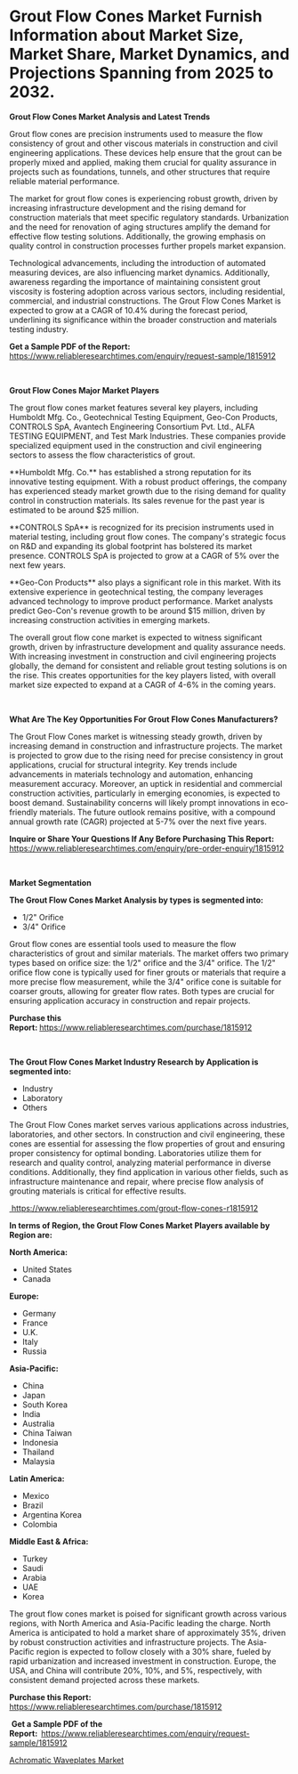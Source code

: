 <p><h1>Grout Flow Cones Market Furnish Information about Market Size, Market Share, Market Dynamics, and Projections Spanning from 2025 to 2032.</h1></p><p><strong>Grout Flow Cones Market Analysis and Latest Trends</strong></p>
<p><p>Grout flow cones are precision instruments used to measure the flow consistency of grout and other viscous materials in construction and civil engineering applications. These devices help ensure that the grout can be properly mixed and applied, making them crucial for quality assurance in projects such as foundations, tunnels, and other structures that require reliable material performance.</p><p>The market for grout flow cones is experiencing robust growth, driven by increasing infrastructure development and the rising demand for construction materials that meet specific regulatory standards. Urbanization and the need for renovation of aging structures amplify the demand for effective flow testing solutions. Additionally, the growing emphasis on quality control in construction processes further propels market expansion. </p><p>Technological advancements, including the introduction of automated measuring devices, are also influencing market dynamics. Additionally, awareness regarding the importance of maintaining consistent grout viscosity is fostering adoption across various sectors, including residential, commercial, and industrial constructions. The Grout Flow Cones Market is expected to grow at a CAGR of 10.4% during the forecast period, underlining its significance within the broader construction and materials testing industry.</p></p>
<p><strong>Get a Sample PDF of the Report:&nbsp;</strong> <a href="https://www.reliableresearchtimes.com/enquiry/request-sample/1815912?utm_campaign=2175&utm_medium=2&utm_source=Github&utm_content=ia&utm_term=19022025&utm_id=grout-flow-cones">https://www.reliableresearchtimes.com/enquiry/request-sample/1815912</a></p>
<p>&nbsp;</p>
<p><strong>Grout Flow Cones Major Market Players</strong></p>
<p><p>The grout flow cones market features several key players, including Humboldt Mfg. Co., Geotechnical Testing Equipment, Geo-Con Products, CONTROLS SpA, Avantech Engineering Consortium Pvt. Ltd., ALFA TESTING EQUIPMENT, and Test Mark Industries. These companies provide specialized equipment used in the construction and civil engineering sectors to assess the flow characteristics of grout.</p><p>**Humboldt Mfg. Co.** has established a strong reputation for its innovative testing equipment. With a robust product offerings, the company has experienced steady market growth due to the rising demand for quality control in construction materials. Its sales revenue for the past year is estimated to be around $25 million.</p><p>**CONTROLS SpA** is recognized for its precision instruments used in material testing, including grout flow cones. The company's strategic focus on R&D and expanding its global footprint has bolstered its market presence. CONTROLS SpA is projected to grow at a CAGR of 5% over the next few years.</p><p>**Geo-Con Products** also plays a significant role in this market. With its extensive experience in geotechnical testing, the company leverages advanced technology to improve product performance. Market analysts predict Geo-Con's revenue growth to be around $15 million, driven by increasing construction activities in emerging markets.</p><p>The overall grout flow cone market is expected to witness significant growth, driven by infrastructure development and quality assurance needs. With increasing investment in construction and civil engineering projects globally, the demand for consistent and reliable grout testing solutions is on the rise. This creates opportunities for the key players listed, with overall market size expected to expand at a CAGR of 4-6% in the coming years.</p></p>
<p>&nbsp;</p>
<p><strong>What Are The Key Opportunities For Grout Flow Cones Manufacturers?</strong></p>
<p><p>The Grout Flow Cones market is witnessing steady growth, driven by increasing demand in construction and infrastructure projects. The market is projected to grow due to the rising need for precise consistency in grout applications, crucial for structural integrity. Key trends include advancements in materials technology and automation, enhancing measurement accuracy. Moreover, an uptick in residential and commercial construction activities, particularly in emerging economies, is expected to boost demand. Sustainability concerns will likely prompt innovations in eco-friendly materials. The future outlook remains positive, with a compound annual growth rate (CAGR) projected at 5-7% over the next five years.</p></p>
<p><strong>Inquire or Share Your Questions If Any Before Purchasing This Report:</strong> <a href="https://www.reliableresearchtimes.com/enquiry/pre-order-enquiry/1815912?utm_campaign=2175&utm_medium=2&utm_source=Github&utm_content=ia&utm_term=19022025&utm_id=grout-flow-cones">https://www.reliableresearchtimes.com/enquiry/pre-order-enquiry/1815912</a></p>
<p>&nbsp;</p>
<p><strong>Market Segmentation</strong></p>
<p><strong>The Grout Flow Cones Market Analysis by types is segmented into:</strong></p>
<p><ul><li>1/2" Orifice</li><li>3/4" Orifice</li></ul></p>
<p><p>Grout flow cones are essential tools used to measure the flow characteristics of grout and similar materials. The market offers two primary types based on orifice size: the 1/2" orifice and the 3/4" orifice. The 1/2" orifice flow cone is typically used for finer grouts or materials that require a more precise flow measurement, while the 3/4" orifice cone is suitable for coarser grouts, allowing for greater flow rates. Both types are crucial for ensuring application accuracy in construction and repair projects.</p></p>
<p><strong>Purchase this Report:&nbsp;</strong><a href="https://www.reliableresearchtimes.com/purchase/1815912?utm_campaign=2175&utm_medium=2&utm_source=Github&utm_content=ia&utm_term=19022025&utm_id=grout-flow-cones">https://www.reliableresearchtimes.com/purchase/1815912</a></p>
<p>&nbsp;</p>
<p><strong>The Grout Flow Cones Market Industry Research by Application is segmented into:</strong></p>
<p><ul><li>Industry</li><li>Laboratory</li><li>Others</li></ul></p>
<p><p>The Grout Flow Cones market serves various applications across industries, laboratories, and other sectors. In construction and civil engineering, these cones are essential for assessing the flow properties of grout and ensuring proper consistency for optimal bonding. Laboratories utilize them for research and quality control, analyzing material performance in diverse conditions. Additionally, they find application in various other fields, such as infrastructure maintenance and repair, where precise flow analysis of grouting materials is critical for effective results.</p></p>
<p><a href="https://www.reliableresearchtimes.com/grout-flow-cones-r1815912?utm_campaign=2175&utm_medium=2&utm_source=Github&utm_content=ia&utm_term=19022025&utm_id=grout-flow-cones">&nbsp;https://www.reliableresearchtimes.com/grout-flow-cones-r1815912</a></p>
<p><strong>In terms of Region, the Grout Flow Cones Market Players available by Region are:</strong></p>
<p>
    <p> <strong> North America: </strong>
        <ul>
            <li>United States</li>
            <li>Canada</li>
        </ul>
        </p> 
    <p> <strong> Europe: </strong>
        <ul>
            <li>Germany</li>
            <li>France</li>
            <li>U.K.</li>
            <li>Italy</li>
            <li>Russia</li>
        </ul>
        </p> 
    <p> <strong> Asia-Pacific: </strong>
        <ul>
            <li>China</li>
            <li>Japan</li>
            <li>South Korea</li>
            <li>India</li>
            <li>Australia</li>
            <li>China Taiwan</li>
            <li>Indonesia</li>
            <li>Thailand</li>
            <li>Malaysia</li>
        </ul>
        </p> 
    <p> <strong> Latin America: </strong>
        <ul>
            <li>Mexico</li>
            <li>Brazil</li>
            <li>Argentina Korea</li>
            <li>Colombia</li>
        </ul>
        </p> 
    <p> <strong> Middle East & Africa: </strong>
        <ul>
            <li>Turkey</li>
            <li>Saudi</li>
            <li>Arabia</li>
            <li>UAE</li>
            <li>Korea</li>
        </ul>
    </p>
    </p>
<p><p>The grout flow cones market is poised for significant growth across various regions, with North America and Asia-Pacific leading the charge. North America is anticipated to hold a market share of approximately 35%, driven by robust construction activities and infrastructure projects. The Asia-Pacific region is expected to follow closely with a 30% share, fueled by rapid urbanization and increased investment in construction. Europe, the USA, and China will contribute 20%, 10%, and 5%, respectively, with consistent demand projected across these markets.</p></p>
<p><strong>Purchase this Report: </strong><a href="https://www.reliableresearchtimes.com/purchase/1815912?utm_campaign=2175&utm_medium=2&utm_source=Github&utm_content=ia&utm_term=19022025&utm_id=grout-flow-cones">https://www.reliableresearchtimes.com/purchase/1815912</a></p>
<p>&nbsp;<strong>Get a Sample PDF of the Report:&nbsp;&nbsp;</strong><a href="https://www.reliableresearchtimes.com/enquiry/request-sample/1815912?utm_campaign=2175&utm_medium=2&utm_source=Github&utm_content=ia&utm_term=19022025&utm_id=grout-flow-cones">https://www.reliableresearchtimes.com/enquiry/request-sample/1815912</a></p>
<p><strong></strong></p>
<p><p><a href="https://github.com/jerhoskinson197676/Market-Research-Report-List-1/blob/main/achromatic-waveplates-market.md?utm_campaign=2175&utm_medium=2&utm_source=Github&utm_content=ia&utm_term=19022025&utm_id=grout-flow-cones">Achromatic Waveplates Market</a></p></p>